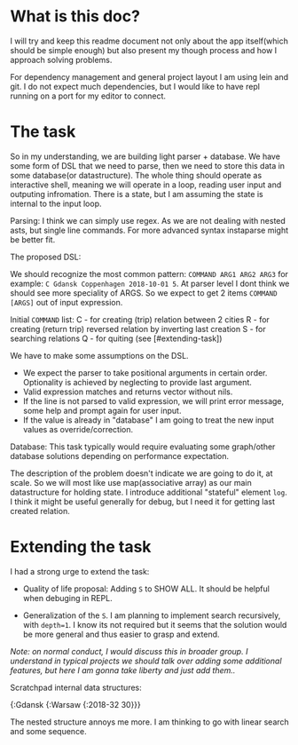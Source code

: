 # What is this doc?

I will try and keep this readme document not only about the app itself(which should be simple enough) but also present my though process and how I approach solving problems.

For dependency management and general project layout I am using lein and git. I do not expect much dependencies, but I would like to have repl running on a port for my editor to connect.

# The task

So in my understanding, we are building light parser + database.
We have some form of DSL that we need to parse, then we need to store this data in some database(or datastructure). The whole thing should operate as interactive shell, meaning we will operate in a loop, reading user input and outputing infromation. There is a state, but I am assuming the state is internal to the input loop. 

Parsing:
I think we can simply use regex.
As we are not dealing with nested asts, but single line commands. For more advanced syntax instaparse might be better fit.

The proposed DSL:

We should recognize the most common pattern:
`COMMAND ARG1 ARG2 ARG3`
for example: `C Gdansk Coppenhagen 2018-10-01 5`.
At parser level I dont think we should see more speciality of ARGS.
So we expect to get 2 items `COMMAND` `[ARGS]` out of input expression.


Initial `COMMAND` list:
C - for creating (trip) relation between 2 cities
R - for creating (return trip) reversed relation by inverting last creation
S - for searching relations
Q - for quiting (see [#extending-task])


We have to make some assumptions on the DSL.
* We expect the parser to take positional arguments in certain order. Optionality is achieved by neglecting to provide last argument.
* Valid expression matches and returns vector without nils.
* If the line is not parsed to valid expression, we will print error message, some help and prompt again for user input.
* If the value is already in "database" I am going to treat the new input values as override/correction.


Database:
This task typically would require evaluating some graph/other database solutions depending on performance expectation.

The description of the problem doesn't indicate we are going to do it, at scale. So we will most like use map(associative array) as our main datastructure for holding state. I introduce additional
"stateful" element `log`. I think it might be useful generally for debug, but I need it for getting last created relation.

# Extending the task
I had a strong urge to extend the task:

* Quality of life proposal: Adding `S` to SHOW ALL. It should be helpful when debuging in REPL.

* Generalization of the `S`. I am planning to implement search recursively, with `depth=1`. I know its not required but it seems that the solution would be more general and thus easier to grasp and extend.

_Note: on normal conduct, I would discuss this in broader group. I understand in typical projects we should talk over adding some additional features, but here I am gonna take liberty and just add them.._



Scratchpad internal data structures:

{:Gdansk
   {:Warsaw 
       {:2018-32 30}}}


The nested structure annoys me more.
I am thinking to go with linear search and some sequence.